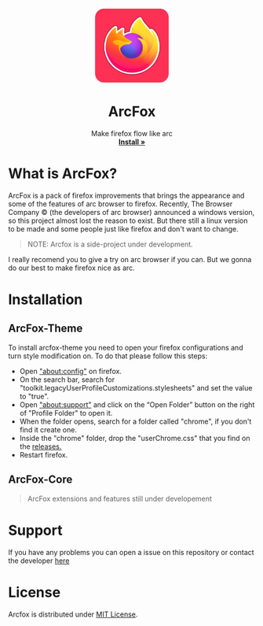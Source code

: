 <p align="center">
  <a href="#">
  </a>
  <p align="center">
   <img width="150" height="150" src="/logo.png" alt="Logo">
  </p>
  <h1 align="center"><b>ArcFox</b></h1>
  <p align="center">
  Make firefox flow like arc
    <br />
    <a href="https://github.com/use-arcfox/arcfox/releases"><strong>Install »</strong></a>
    <br />
  </p>
</p>

# What is ArcFox?
ArcFox is a pack of firefox improvements that brings the appearance and some of the features of arc browser to firefox. Recently, The Browser Company © (the developers of arc browser) announced a windows version, so this project almost lost the reason to exist. But there still a linux version to be made and some people just like firefox and don't want to change.

> NOTE: Arcfox is a side-project under development.

I really recomend you to give a try on arc browser if you can. But we gonna do our best to make firefox nice as arc.

# Installation

## ArcFox-Theme
To install arcfox-theme you need to open your firefox configurations and turn style modification on. To do that please follow this steps:

- Open <a href="about:config">"about:config"</a> on firefox.
- On the search bar, search for "toolkit.legacyUserProfileCustomizations.stylesheets" and set the value to "true".
- Open <a href="about:support">"about:support"</a> and click on the “Open Folder” button on the right of "Profile Folder" to open it.
- When the folder opens, search for a folder called "chrome", if you don't find it create one.
- Inside the "chrome" folder, drop the "userChrome.css" that you find on the <a href="https://github.com/use-arcfox/arcfox/releases">releases.</a>
- Restart firefox.

## ArcFox-Core
> ArcFox extensions and features still under developement

# Support
If you have any problems you can open a issue on this repository or contact the developer [here](https://discord.gg/VRBVsjJ7NQ)

# License
Arcfox is distributed under [MIT License](/LICENSE).
